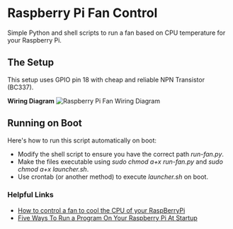 # Raspberry Pi Fan Control

Simple Python and shell scripts to run a fan based on CPU temperature for your Raspberry Pi. 

## The Setup

This setup uses GPIO pin 18 with cheap and reliable NPN Transistor (BC337). 

**Wiring Diagram**
![Raspberry Pi Fan Wiring Diagram](https://github.com/vollmann-ariel/Raspberry-Pi-Fan-Control/blob/master/Circuit.png)

## Running on Boot

Here's how to run this script automatically on boot:
- Modify the shell script to ensure you have the correct path _run-fan.py_.
- Make the files executable using _sudo chmod a+x run-fan.py_ and _sudo chmod a+x launcher.sh_.
- Use crontab (or another method) to execute _launcher.sh_ on boot. 

### Helpful Links
- [How to control a fan to cool the CPU of your RaspBerryPi](https://hackernoon.com/how-to-control-a-fan-to-cool-the-cpu-of-your-raspberrypi-3313b6e7f92c)
- [Five Ways To Run a Program On Your Raspberry Pi At Startup](https://www.dexterindustries.com/howto/run-a-program-on-your-raspberry-pi-at-startup/)
